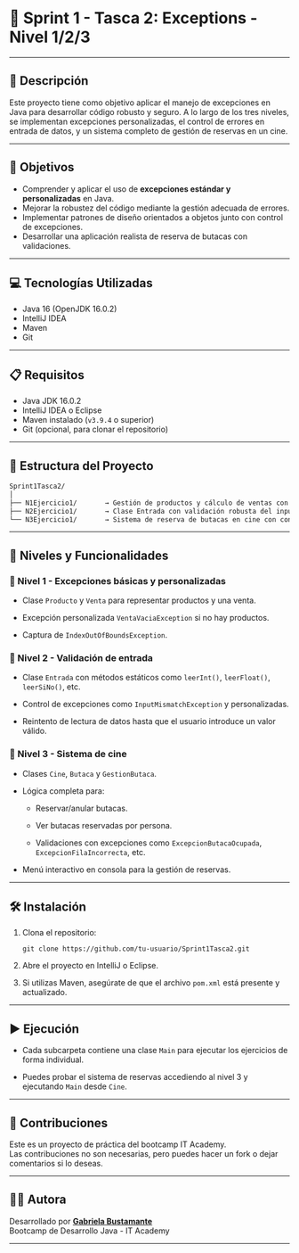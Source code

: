 # 🚨 Sprint 1 - Tasca 2: Exceptions - Nivel 1/2/3

---

## 📄 Descripción

Este proyecto tiene como objetivo aplicar el manejo de excepciones en Java para desarrollar código robusto y seguro. A lo largo de los tres niveles, se implementan excepciones personalizadas, el control de errores en entrada de datos, y un sistema completo de gestión de reservas en un cine.

---

## 🎯 Objetivos

- Comprender y aplicar el uso de **excepciones estándar y personalizadas** en Java.
- Mejorar la robustez del código mediante la gestión adecuada de errores.
- Implementar patrones de diseño orientados a objetos junto con control de excepciones.
- Desarrollar una aplicación realista de reserva de butacas con validaciones.

---

## 💻 Tecnologías Utilizadas

- Java 16 (OpenJDK 16.0.2)
- IntelliJ IDEA
- Maven
- Git

---

## 📋 Requisitos

- Java JDK 16.0.2
- IntelliJ IDEA o Eclipse
- Maven instalado (`v3.9.4` o superior)
- Git (opcional, para clonar el repositorio)

---

## 📁 Estructura del Proyecto

```bash
Sprint1Tasca2/
│
├── N1Ejercicio1/       → Gestión de productos y cálculo de ventas con excepciones
├── N2Ejercicio1/       → Clase Entrada con validación robusta del input de usuario
└── N3Ejercicio1/       → Sistema de reserva de butacas en cine con control de errores
```

---

## 🧪 Niveles y Funcionalidades

### 🔹 Nivel 1 - Excepciones básicas y personalizadas

- Clase `Producto` y `Venta` para representar productos y una venta.

- Excepción personalizada `VentaVaciaException` si no hay productos.

- Captura de `IndexOutOfBoundsException`.


### 🔹 Nivel 2 - Validación de entrada

- Clase `Entrada` con métodos estáticos como `leerInt()`, `leerFloat()`, `leerSiNo()`, etc.

- Control de excepciones como `InputMismatchException` y personalizadas.

- Reintento de lectura de datos hasta que el usuario introduce un valor válido.


### 🔹 Nivel 3 - Sistema de cine

- Clases `Cine`, `Butaca` y `GestionButaca`.

- Lógica completa para:

    - Reservar/anular butacas.

    - Ver butacas reservadas por persona.

    - Validaciones con excepciones como `ExcepcionButacaOcupada`, `ExcepcionFilaIncorrecta`, etc.

- Menú interactivo en consola para la gestión de reservas.


---

## 🛠️ Instalación

1. Clona el repositorio:

   `git clone https://github.com/tu-usuario/Sprint1Tasca2.git`

2. Abre el proyecto en IntelliJ o Eclipse.

3. Si utilizas Maven, asegúrate de que el archivo `pom.xml` está presente y actualizado.


---

## ▶️ Ejecución

- Cada subcarpeta contiene una clase `Main` para ejecutar los ejercicios de forma individual.

- Puedes probar el sistema de reservas accediendo al nivel 3 y ejecutando `Main` desde `Cine`.


---

## 🤝 Contribuciones

Este es un proyecto de práctica del bootcamp IT Academy.    
Las contribuciones no son necesarias, pero puedes hacer un fork o dejar comentarios si lo deseas.
  
---

## 👩‍💻 Autora

Desarrollado por **[Gabriela Bustamante](https://github.com/GabyB73)**  
Bootcamp de Desarrollo Java - IT Academy

---

